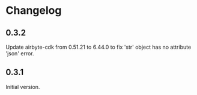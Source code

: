 # Changelog

## 0.3.2
Update airbyte-cdk from 0.51.21 to 6.44.0 to fix 'str' object has no attribute 'json' error.

## 0.3.1
Initial version.
